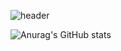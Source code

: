 ![header](https://capsule-render.vercel.app/api?color=auto&type=Waving&text=Hello!&animation=fadeIn&fontSize=40)

![Anurag's GitHub stats](https://github-readme-stats.vercel.app/api?username=yukhayoung&show_icons=true&theme=vue-dark) 


